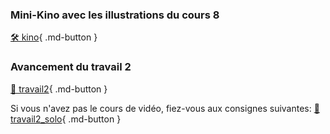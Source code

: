 ### Mini-Kino avec les illustrations du cours 8
[🛠️ kino](exercices_ae/kino.md){ .md-button }   <br>   

### Avancement du travail 2   
[💼 travail2](exercices_ae/travail2.md){ .md-button }   <br>   

Si vous n'avez pas le cours de vidéo, fiez-vous aux consignes suivantes: 
[💼 travail2_solo](exercices_ae/travail2_solo.md){ .md-button }   <br>   
